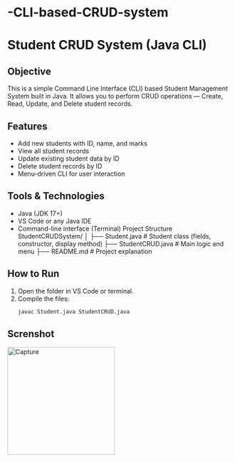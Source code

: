 # -CLI-based-CRUD-system #
# Student CRUD System (Java CLI)

## Objective
This is a simple Command Line Interface (CLI) based Student Management System built in Java. It allows you to perform CRUD operations — Create, Read, Update, and Delete student records.
## Features
- Add new students with ID, name, and marks
- View all student records
- Update existing student data by ID
- Delete student records by ID
- Menu-driven CLI for user interaction

 ## Tools & Technologies
- Java (JDK 17+)
- VS Code or any Java IDE
- Command-line interface (Terminal)
  Project Structure
  StudentCRUDSystem/
│
├── Student.java # Student class (fields, constructor, display method)
├── StudentCRUD.java # Main logic and menu
├── README.md # Project explanation

##  How to Run
1. Open the folder in VS Code or terminal.
2. Compile the files:
   ```bash
   javac Student.java StudentCRUD.java
##  Screnshot 

<img width="241" alt="Capture" src="https://github.com/user-attachments/assets/c36e55f1-c520-411d-a571-5aed5d33f90e" />
















